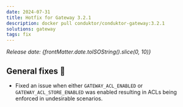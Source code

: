 ```yaml
---
date: 2024-07-31
title: Hotfix for Gateway 3.2.1
description: docker pull conduktor/conduktor-gateway:3.2.1
solutions: gateway
tags: fix
---
```


*Release date: {frontMatter.date.toISOString().slice(0, 10)}*

## General fixes 🔨

- Fixed an issue when either `GATEWAY_ACL_ENABLED` or `GATEWAY_ACL_STORE_ENABLED` was enabled resulting in ACLs being enforced in undesirable scenarios.
